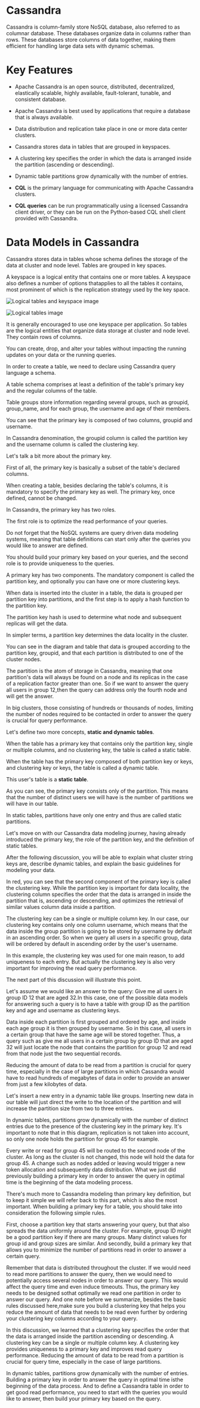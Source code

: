 # Cassandra

Cassandra is column-family store NoSQL database, also referred to as columnar database. These databases organize data in columns rather than rows. These databases store columns of data together, making them efficient for handling large data sets with dynamic schemas.

# Key Features

- Apache Cassandra is an open source, distributed, decentralized, elastically scalable, highly available, fault-tolerant, tunable, and consistent database. 

- Apache Cassandra is best used by applications that require a database that is always available. 

- Data distribution and replication take place in one or more data center clusters.

- Cassandra stores data in tables that are grouped in keyspaces. 

- A clustering key specifies the order in which the data is arranged inside the partition (ascending or descending). 

- Dynamic table partitions grow dynamically with the number of entries. 

- **CQL** is the primary language for communicating with Apache Cassandra clusters. 

- **CQL queries** can be run programmatically using a licensed Cassandra client driver, or they can be run on the Python-based CQL shell client provided with Cassandra.

# Data Models in Cassandra

Cassandra stores data in tables whose schema defines the storage of the data at cluster and node level. Tables are grouped in key spaces.

A keyspace is a logical entity that contains one or more tables. A keyspace also defines a number of options thatapplies to all the tables it contains, most prominent of which is the replication strategy used by the key space.

![Logical tables and keyspace image](images/logical%20entities%20-%20tables%20and%20keyspaces.png)


![Logical tables image](images/logical%20entities%20-%20tables.png)


It is generally encouraged to use one keyspace per application. So tables are the logical entities that organize data storage at cluster and node level. They contain rows of columns.

You can create, drop, and alter your tables without impacting the running updates on your data or the running queries.

In order to create a table, we need to declare using Cassandra query language a schema.

A table schema comprises at least a definition of the table's primary key and the regular columns of the table.

Table groups store information regarding several groups, such as groupid, group_name, and for each group, the username and age of their members.

You can see that the primary key is composed of two columns, groupid and username.

In Cassandra denomination, the groupid column is called the partition key and the username column is called the clustering key.

Let's talk a bit more about the primary key.

First of all, the primary key is basically a subset of the table's declared columns.

When creating a table, besides declaring the table's columns, it is mandatory to specify the primary key as well. The primary key, once defined, cannot be changed.

In Cassandra, the primary key has two roles.

The first role is to optimize the read performance of your queries.

Do not forget that the NoSQL systems are query driven data modeling systems, meaning that table definitions can start only after the queries you would like to answer are defined.

You should build your primary key based on your queries, and the second role is to provide uniqueness to the queries.

A primary key has two components. The mandatory component is called the partition key, and optionally you can have one or more clustering keys.

When data is inserted into the cluster in a table, the data is grouped per partition key into partitions, and the first step is to apply a hash function to the partition key.

The partition key hash is used to determine what node and subsequent replicas will get the data.

In simpler terms, a partition key determines the data locality in the cluster.


You can see in the diagram and table that data is grouped according to the partition key, groupid, and that each partition is distributed to one of the cluster nodes.

The partition is the atom of storage in Cassandra, meaning that one partition's data will always be found on a node and its replicas in the case of a replication factor greater than one. So if we want to answer the query all users in group 12,then the query can address only  the fourth node and will get the answer.

In big clusters, those consisting of hundreds or thousands of nodes, limiting the number of nodes required to be contacted in order to answer the query is crucial for query performance.

Let's define two more concepts, **static and dynamic tables**.

When the table has a primary key that contains only the partition key, single or multiple columns, and no clustering key, the table is called a static table.

When the table has the primary key composed of both partition key or keys, and clustering key or keys, the table is called a dynamic table.

This user's table is a **static table**.

As you can see, the primary key consists only of the partition. This means that the number of distinct users we will have is the number of partitions we will have in our table.

In static tables, partitions have only one entry and thus are called static partitions.

Let's move on with our Cassandra data modeling journey, having already introduced the primary key, the role of the partition key, and the definition of static tables.

After the following discussion, you will be able to explain what cluster string keys are, describe dynamic tables, and explain the basic guidelines for modeling your data.

In red, you can see that the second component of the primary key is called the clustering key. While the partition key is important for data locality, the clustering column specifies the order that the data is arranged in inside the partition that is, ascending or descending, and optimizes the retrieval of similar values column data inside a partition.

The clustering key can be a single or multiple column key. In our case, our clustering key contains only one column username, which means that the data inside the group partition is going to be stored by username by default in an ascending order. So when we query all users in a specific group, data will be ordered by default in ascending order by the user's username.

In this example, the clustering key was used for one main reason, to add uniqueness to each entry. But actually the clustering key is also very important for improving the read query performance.

The next part of this discussion will illustrate this point.

Let's assume we would like an answer to the query: Give me all users in group ID 12 that are aged 32.In this case, one of the possible data models for answering such a query is to have a table with group ID as the partition key and age and username as clustering keys.

Data inside each partition is first grouped and ordered by age, and inside each age group it is then grouped by username. So in this case, all users in a certain group that have the same age will be stored together. Thus, a query such as give me all users in a certain group by group ID that are aged 32 will just locate the node that contains the partition for
group 12 and read from that node just the two sequential records.

Reducing the amount of data to be read from a partition is crucial for query time, especially in the case of large partitions in which Cassandra would have to read hundreds of megabytes of data in order to provide an answer from just a few kilobytes of data.

Let's insert a new entry in a dynamic table like groups. Inserting new data in our table will just direct the write to the location of the partition and will increase the partition size from two to three entries.

In dynamic tables, partitions grow dynamically with the number of distinct entries due to the presence of the clustering key in the primary key. It's important to note that in this diagram, replication is not taken into account, so only one node holds the partition for group 45 for example.

Every write or read for group 45 will be routed to the second node of the cluster. As long as the cluster is not changed, this node will hold the data for group 45. A change such as nodes added or leaving would trigger a new token allocation and subsequently data distribution. What we just did previously building a primary key in order to answer the query in optimal time is the beginning of the data modeling process.

There's much more to Cassandra modeling than primary key definition, but to keep it simple we will refer back to this part, which is also the most important. When building a primary key for a table, you should take into consideration the following simple rules.

First, choose a partition key that starts answering your query, but that also spreads the data uniformly around the cluster. For example, group ID might be a good partition key if there are many groups. Many distinct values for group id and group sizes are similar. And secondly, build a primary key that allows you to minimize the number of partitions read in order to answer a certain query. 

Remember that data is distributed throughout the cluster. If we would need to read more partitions to answer the query, then we would need to potentially access several nodes in order to answer our query. This would affect the query time and even induce timeouts. Thus, the primary key needs to be designed sothat optimally we read one partition in order to answer our query. And one note before we summarize, besides the basic rules discussed here,make sure you build a clustering key that helps you reduce the amount of data that needs to be read even further by ordering your clustering key columns according to your query.

In this discussion, we learned that a clustering key specifies the order that the data is arranged inside the partition ascending or descending. A clustering key can be a single or multiple column key. A clustering key provides uniqueness to a primary key and
improves read query performance. Reducing the amount of data to be read from a partition is crucial for query time, especially in the case of large partitions.

In dynamic tables, partitions grow dynamically with the number of entries. Building a primary key in order to answer the query in optimal time isthe beginning of the data process. And to define a Cassandra table in order to get good read performance, you need to start with the queries you would like to answer, then build your primary key based on the query.
